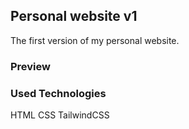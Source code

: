 ## Personal website v1
The first version of my personal website.

### Preview


### Used Technologies

HTML
CSS
TailwindCSS




